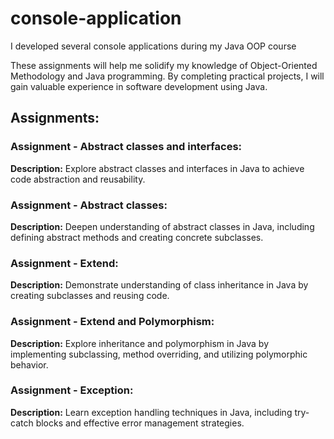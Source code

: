 # console-application
I developed several console applications during my Java OOP course

These assignments will help me solidify my knowledge of Object-Oriented Methodology and Java programming.
By completing practical projects, I will gain valuable experience in software development using Java.

## Assignments:

### Assignment - Abstract classes and interfaces:
**Description:** Explore abstract classes and interfaces in Java to achieve code abstraction and reusability.

### Assignment - Abstract classes:
**Description:** Deepen understanding of abstract classes in Java, including defining abstract methods and creating concrete subclasses.

### Assignment - Extend:
**Description:** Demonstrate understanding of class inheritance in Java by creating subclasses and reusing code.

### Assignment - Extend and Polymorphism:
**Description:** Explore inheritance and polymorphism in Java by implementing subclassing, method overriding, and utilizing polymorphic behavior.

### Assignment - Exception:
**Description:** Learn exception handling techniques in Java, including try-catch blocks and effective error management strategies.
